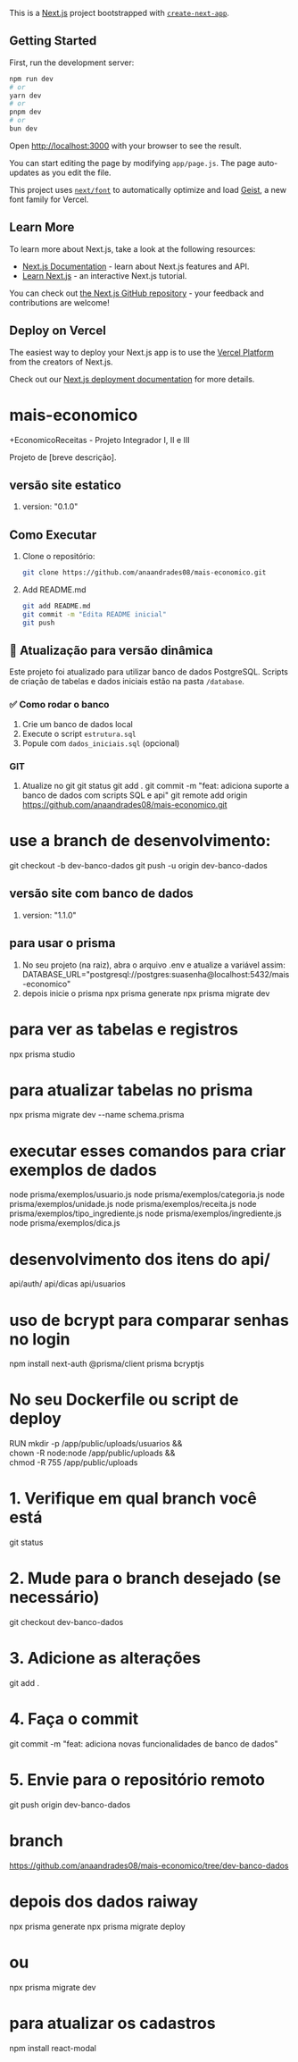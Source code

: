 This is a [Next.js](https://nextjs.org) project bootstrapped with [`create-next-app`](https://github.com/vercel/next.js/tree/canary/packages/create-next-app).

## Getting Started

First, run the development server:

```bash
npm run dev
# or
yarn dev
# or
pnpm dev
# or
bun dev
```

Open [http://localhost:3000](http://localhost:3000) with your browser to see the result.

You can start editing the page by modifying `app/page.js`. The page auto-updates as you edit the file.

This project uses [`next/font`](https://nextjs.org/docs/app/building-your-application/optimizing/fonts) to automatically optimize and load [Geist](https://vercel.com/font), a new font family for Vercel.

## Learn More

To learn more about Next.js, take a look at the following resources:

- [Next.js Documentation](https://nextjs.org/docs) - learn about Next.js features and API.
- [Learn Next.js](https://nextjs.org/learn) - an interactive Next.js tutorial.

You can check out [the Next.js GitHub repository](https://github.com/vercel/next.js) - your feedback and contributions are welcome!

## Deploy on Vercel

The easiest way to deploy your Next.js app is to use the [Vercel Platform](https://vercel.com/new?utm_medium=default-template&filter=next.js&utm_source=create-next-app&utm_campaign=create-next-app-readme) from the creators of Next.js.

Check out our [Next.js deployment documentation](https://nextjs.org/docs/app/building-your-application/deploying) for more details.
# mais-economico
+EconomicoReceitas - Projeto Integrador I, II e III

Projeto de [breve descrição].  

## versão site estatico
1. version: "0.1.0"
## Como Executar  
1. Clone o repositório:  
   ```bash  
   git clone https://github.com/anaandrades08/mais-economico.git
2. Add README.md  
   ```bash  
   git add README.md
   git commit -m "Edita README inicial"
   git push  

## 🔄 Atualização para versão dinâmica

Este projeto foi atualizado para utilizar banco de dados PostgreSQL. 
Scripts de criação de tabelas e dados iniciais estão na pasta `/database`.

### ✅ Como rodar o banco
1. Crie um banco de dados local
2. Execute o script `estrutura.sql`
3. Popule com `dados_iniciais.sql` (opcional)

### GIT
1. Atualize no git
git status
git add .
git commit -m "feat: adiciona suporte a banco de dados com scripts SQL e api"
git remote add origin https://github.com/anaandrades08/mais-economico.git
# use a branch de desenvolvimento:
git checkout -b dev-banco-dados
git push -u origin dev-banco-dados

## versão site com banco de dados
1. version: "1.1.0"


## para usar o prisma
1. No seu projeto (na raiz), abra o arquivo .env e atualize a variável assim:
DATABASE_URL="postgresql://postgres:suasenha@localhost:5432/mais-economico"
2. depois inicie o prisma
npx prisma generate
npx prisma migrate dev
# para ver as tabelas e registros
npx prisma studio
# para atualizar tabelas no prisma 
npx prisma migrate dev --name schema.prisma     

# executar esses comandos para criar exemplos de dados
node prisma/exemplos/usuario.js 
node prisma/exemplos/categoria.js 
node prisma/exemplos/unidade.js 
node prisma/exemplos/receita.js 
node prisma/exemplos/tipo_ingrediente.js
node prisma/exemplos/ingrediente.js
node prisma/exemplos/dica.js

# desenvolvimento dos itens do api/
api/auth/
api/dicas
api/usuarios

# uso de bcrypt para comparar senhas no login
npm install next-auth @prisma/client prisma bcryptjs



# No seu Dockerfile ou script de deploy
RUN mkdir -p /app/public/uploads/usuarios && \
    chown -R node:node /app/public/uploads && \
    chmod -R 755 /app/public/uploads



# 1. Verifique em qual branch você está
git status

# 2. Mude para o branch desejado (se necessário)
git checkout dev-banco-dados

# 3. Adicione as alterações
git add .

# 4. Faça o commit
git commit -m "feat: adiciona novas funcionalidades de banco de dados"

# 5. Envie para o repositório remoto
git push origin dev-banco-dados


# branch 
https://github.com/anaandrades08/mais-economico/tree/dev-banco-dados


# depois dos dados raiway

npx prisma generate
npx prisma migrate deploy
# ou
npx prisma migrate dev


# para atualizar os cadastros
npm install react-modal
